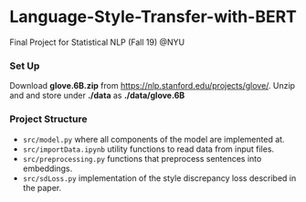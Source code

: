 # Language-Style-Transfer-with-BERT
Final Project for Statistical NLP (Fall 19) @NYU


### Set Up
Download **glove.6B.zip** from https://nlp.stanford.edu/projects/glove/. Unzip and and store under **./data** as **./data/glove.6B**


### Project Structure

* ```src/model.py``` where all components of the model are implemented at.
* ```src/importData.ipynb``` utility functions to read data from input files.
* ```src/preprocessing.py``` functions that preprocess sentences into embeddings.
* ```src/sdLoss.py``` implementation of the style discrepancy loss described in the paper.